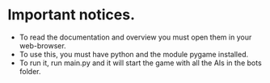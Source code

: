 # Important notices.

- To read the documentation and overview you must open them in your web-browser.
- To use this, you must have python and the module pygame installed.
- To run it, run main.py and it will start the game with all the AIs in the bots folder.